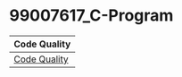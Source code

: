 # 99007617_C-Program

|Code Quality|
|-----|
|[Code Quality](https://api.codiga.io/project/33256/score/svg)|
